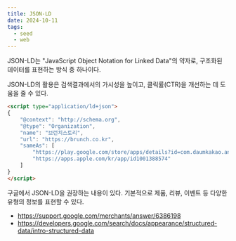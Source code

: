 ```yaml
---
title: JSON-LD
date: 2024-10-11
tags:
  - seed
  - web
---
```


JSON-LD는 "JavaScript Object Notation for Linked Data"의 약자로, 구조화된 데이터를 표현하는 방식 중 하나이다.

JSON-LD의 활용은 검색결과에서의 가시성을 높이고, 클릭률(CTR)을 개선하는 데 도움을 줄 수 있다.

```html
<script type="application/ld+json">
{
	"@context": "http://schema.org",
	"@type": "Organization",
	"name": "브런치스토리",
	"url": "https://brunch.co.kr",
	"sameAs": [
		"https://play.google.com/store/apps/details?id=com.daumkakao.android.brunchapp",
		"https://apps.apple.com/kr/app/id1001388574"
	]
}
</script>
```

구글에서 JSON-LD을 권장하는 내용이 있다.
기본적으로 제품, 리뷰, 이벤트 등 다양한 유형의 정보를 표현할 수 있다.

- https://support.google.com/merchants/answer/6386198
- https://developers.google.com/search/docs/appearance/structured-data/intro-structured-data
